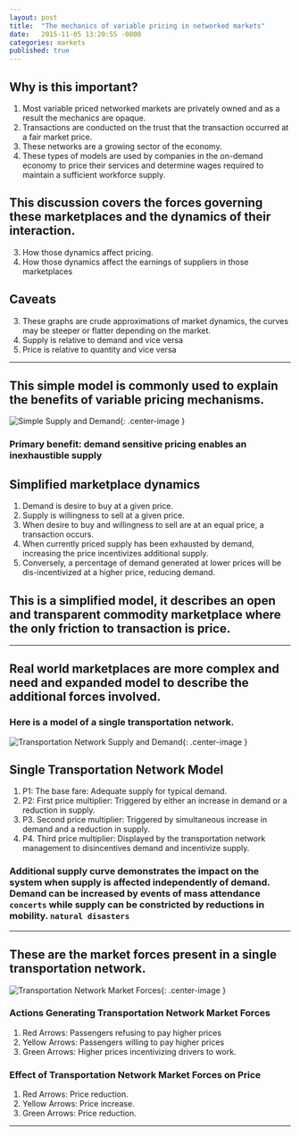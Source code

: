 ```yaml
---
layout: post
title:  "The mechanics of variable pricing in networked markets"
date:   2015-11-05 13:20:55 -0800
categories: markets
published: true
---
```

## Why is this important?
1. Most variable priced networked markets are privately owned and as a result the mechanics are opaque.
2. Transactions are conducted on the trust that the transaction occurred at a fair market price.
3. These networks are a growing sector of the economy.
1. These types of models are used by companies in the on-demand economy to price their services and determine wages required to maintain a sufficient workforce supply.

## This discussion covers the forces governing these marketplaces and the dynamics of their interaction.
3. How those dynamics affect pricing.
4. How those dynamics affect the earnings of suppliers in those marketplaces

## Caveats
3. These graphs are crude approximations of market dynamics, the curves may be steeper or flatter depending on the market.
2. Supply is relative to demand and vice versa
2. Price is relative to quantity and vice versa

***

## This simple model is commonly used to explain the benefits of variable pricing mechanisms.
![Simple Supply and Demand](/blog/img/start.png){: .center-image }

### Primary benefit: demand sensitive pricing enables an inexhaustible supply

## Simplified marketplace dynamics
1. Demand is desire to buy at a given price.
2. Supply is willingness to sell at a given price.
3. When desire to buy and willingness to sell are at an equal price, a transaction occurs.
4. When currently priced supply has been exhausted by demand, increasing the price incentivizes additional supply.
5. Conversely, a percentage of demand generated at lower prices will be dis-incentivized at a higher price, reducing demand.

## This is a simplified model, it describes an open and transparent commodity marketplace where the only friction to transaction is price.

***

## Real world marketplaces are more complex and need and expanded model to describe the additional forces involved.

### Here is a model of a single transportation network.
![Transportation Network Supply and Demand](/blog/img/tnc.png){: .center-image }

## Single Transportation Network Model
1. P1: The base fare: Adequate supply for typical demand.
2. P2: First price multiplier: Triggered by either an increase in demand or a reduction in supply.
3. P3. Second price multiplier: Triggered by simultaneous increase in demand and a reduction in supply.
4. P4. Third price multiplier: Displayed by the transportation network management to disincentives demand and incentivize supply.

###  Additional supply curve demonstrates the impact on the system when supply is affected independently of demand. Demand can be increased by events of mass attendance `concerts` while supply can be constricted by reductions in mobility. `natural disasters`

***

## These are the market forces present in a single transportation network.

![Transportation Network Market Forces](/blog/img/tnc-forces.png){: .center-image }

### Actions Generating Transportation Network Market Forces
1. Red Arrows: Passengers refusing to pay higher prices
2. Yellow Arrows: Passengers willing to pay higher prices
3. Green Arrows: Higher prices incentivizing drivers to work.

### Effect of Transportation Network Market Forces on Price
1. Red Arrows: Price reduction.
2. Yellow Arrows: Price increase.
3. Green Arrows: Price reduction.

***
